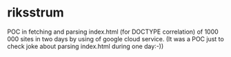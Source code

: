 # riksstrum
POC in fetching and parsing index.html (for DOCTYPE correlation) of 1000 000 sites in two days by using of google cloud service.
(It was a POC just to check joke about parsing index.html during one day:-))

